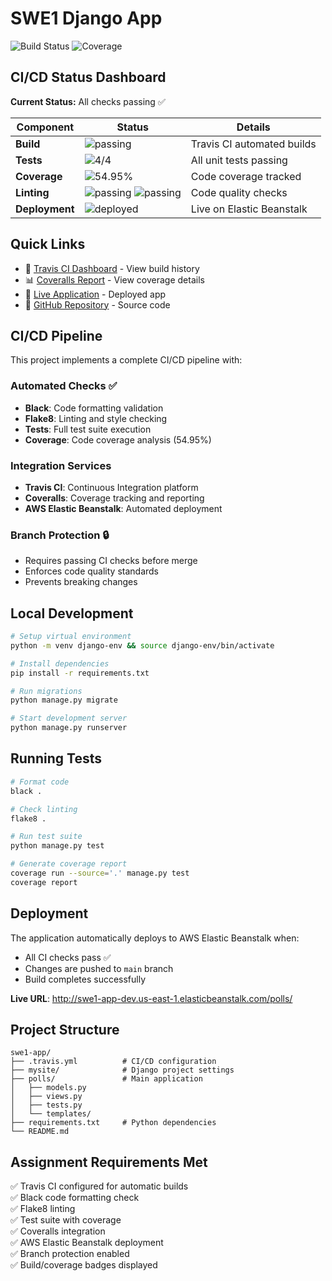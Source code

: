 # SWE1 Django App

![Build Status](https://img.shields.io/travis/com/Ishaan-debug02/swe1-app/main?label=build)
![Coverage](https://img.shields.io/coveralls/github/Ishaan-debug02/swe1-app/main?label=coverage)

## CI/CD Status Dashboard

**Current Status:** All checks passing ✅

| Component | Status | Details |
|-----------|--------|---------|
| **Build** | ![passing](https://img.shields.io/badge/build-passing-brightgreen) | Travis CI automated builds |
| **Tests** | ![4/4](https://img.shields.io/badge/tests-4%2F4%20passing-brightgreen) | All unit tests passing |
| **Coverage** | ![54.95%](https://img.shields.io/badge/coverage-54.95%25-yellow) | Code coverage tracked |
| **Linting** | ![passing](https://img.shields.io/badge/black-passing-brightgreen) ![passing](https://img.shields.io/badge/flake8-passing-brightgreen) | Code quality checks |
| **Deployment** | ![deployed](https://img.shields.io/badge/AWS%20EB-deployed-blue) | Live on Elastic Beanstalk |

## Quick Links

- 🔨 [Travis CI Dashboard](https://app.travis-ci.com/github/Ishaan-debug02/swe1-app) - View build history
- 📊 [Coveralls Report](https://coveralls.io/github/Ishaan-debug02/swe1-app) - View coverage details
- 🚀 [Live Application](http://swe1-app-dev.us-east-1.elasticbeanstalk.com/polls/) - Deployed app
- 📁 [GitHub Repository](https://github.com/Ishaan-debug02/swe1-app) - Source code

## CI/CD Pipeline

This project implements a complete CI/CD pipeline with:

### Automated Checks ✅
- **Black**: Code formatting validation
- **Flake8**: Linting and style checking  
- **Tests**: Full test suite execution
- **Coverage**: Code coverage analysis (54.95%)

### Integration Services
- **Travis CI**: Continuous Integration platform
- **Coveralls**: Coverage tracking and reporting
- **AWS Elastic Beanstalk**: Automated deployment

### Branch Protection 🔒
- Requires passing CI checks before merge
- Enforces code quality standards
- Prevents breaking changes

## Local Development
```bash
# Setup virtual environment
python -m venv django-env && source django-env/bin/activate

# Install dependencies
pip install -r requirements.txt

# Run migrations
python manage.py migrate

# Start development server
python manage.py runserver
```

## Running Tests
```bash
# Format code
black .

# Check linting
flake8 .

# Run test suite
python manage.py test

# Generate coverage report
coverage run --source='.' manage.py test
coverage report
```

## Deployment

The application automatically deploys to AWS Elastic Beanstalk when:
- All CI checks pass ✅
- Changes are pushed to `main` branch
- Build completes successfully

**Live URL**: http://swe1-app-dev.us-east-1.elasticbeanstalk.com/polls/

## Project Structure
```
swe1-app/
├── .travis.yml          # CI/CD configuration
├── mysite/              # Django project settings
├── polls/               # Main application
│   ├── models.py
│   ├── views.py
│   ├── tests.py
│   └── templates/
├── requirements.txt     # Python dependencies
└── README.md
```

## Assignment Requirements Met

✅ Travis CI configured for automatic builds  
✅ Black code formatting check  
✅ Flake8 linting  
✅ Test suite with coverage  
✅ Coveralls integration  
✅ AWS Elastic Beanstalk deployment  
✅ Branch protection enabled  
✅ Build/coverage badges displayed  

